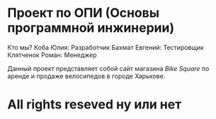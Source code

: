# Проект по ОПИ (Основы программной инжинерии)
Кто мы?
Коба Юлия: Разработчик
Бахмат Евгений: Тестировщик
Клятченок Роман: Менеджер

Данный проект представляет собой сайт магазина *Bike Square* по аренде и продаже велосипедов в городе Харькове.
# All rights reseved ну или нет
